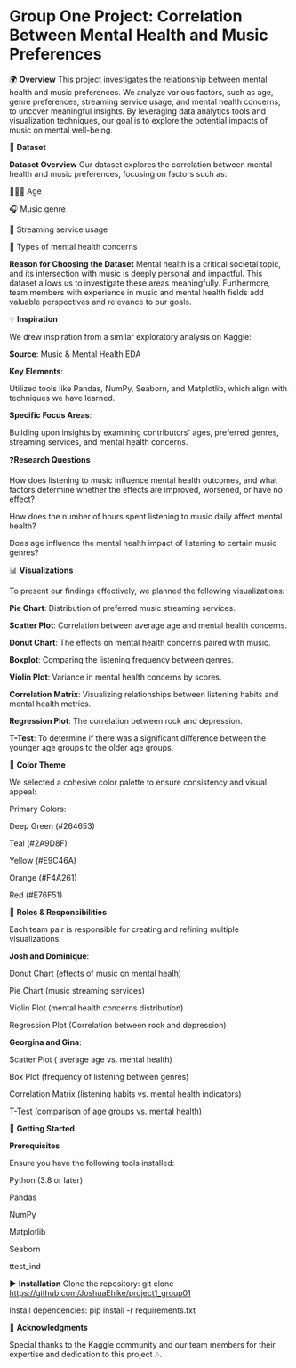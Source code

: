 # Group One Project: Correlation Between Mental Health and Music Preferences
🌍 **Overview**
This project investigates the relationship between mental health and music preferences. We analyze various factors, such as age, genre preferences, streaming service usage, and mental health concerns, to uncover meaningful insights. By leveraging data analytics tools and visualization techniques, our goal is to explore the potential impacts of music on mental well-being.

📂 **Dataset**

**Dataset Overview**
Our dataset explores the correlation between mental health and music preferences, focusing on factors such as:

👶👩‍🦳 Age

🎧 Music genre

📱 Streaming service usage

🧠 Types of mental health concerns

**Reason for Choosing the Dataset**
Mental health is a critical societal topic, and its intersection with music is deeply personal and impactful. This dataset allows us to investigate these areas meaningfully. Furthermore, team members with experience in music and mental health fields add valuable perspectives and relevance to our goals.

💡 **Inspiration**

We drew inspiration from a similar exploratory analysis on Kaggle:

**Source**: Music & Mental Health EDA

**Key Elements**:

Utilized tools like Pandas, NumPy, Seaborn, and Matplotlib, which align with techniques we have learned.

**Specific Focus Areas**:

Building upon insights by examining contributors' ages, preferred genres, streaming services, and mental health concerns.

❓**Research Questions**

How does listening to music influence mental health outcomes, and what factors determine whether the effects are improved, worsened, or have no effect?

How does the number of hours spent listening to music daily affect mental health?

Does age influence the mental health impact of listening to certain music genres?

📊 **Visualizations**

To present our findings effectively, we planned the following visualizations:

**Pie Chart**: Distribution of preferred music streaming services.

**Scatter Plot**: Correlation between average age and mental health concerns.

**Donut Chart**: The effects on mental health concerns paired with music.

**Boxplot**: Comparing the listening frequency between genres. 

**Violin Plot**: Variance in mental health concerns by scores.

**Correlation Matrix**: Visualizing relationships between listening habits and mental health metrics.

**Regression Plot**: The correlation between rock and depression. 

**T-Test**: To determine if there was a significant difference between the younger age groups to the older age groups. 


🎨 **Color Theme**

We selected a cohesive color palette to ensure consistency and visual appeal:

Primary Colors:

Deep Green (#264653)

Teal (#2A9D8F)

Yellow (#E9C46A)

Orange (#F4A261)

Red (#E76F51)

👥 **Roles & Responsibilities**

Each team pair is responsible for creating and refining multiple visualizations:

**Josh and Dominique**:

Donut Chart (effects of music on mental healh)

Pie Chart (music streaming services)

Violin Plot (mental health concerns distribution)

Regression Plot (Correlation between rock and depression)

**Georgina and Gina**:

Scatter Plot ( average age vs. mental health)

Box Plot (frequency of listening between genres)

Correlation Matrix (listening habits vs. mental health indicators)

T-Test (comparison of age groups vs. mental health)

🚀 **Getting Started**

**Prerequisites**

Ensure you have the following tools installed:

Python (3.8 or later)

Pandas

NumPy

Matplotlib

Seaborn

ttest_ind

▶️ **Installation**
Clone the repository: git clone https://github.com/JoshuaEhlke/project1_group01

Install dependencies: pip install -r requirements.txt

🙏 **Acknowledgments**

Special thanks to the Kaggle community and our team members for their expertise and dedication to this project 🎶.

